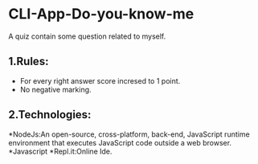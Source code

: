 # CLI-App-Do-you-know-me

A quiz contain some question related to myself. 

## 1.Rules:
   * For every right answer score incresed to 1 point.
   * No negative marking.
## 2.Technologies:
   *NodeJs:An open-source, cross-platform, back-end, JavaScript runtime environment that executes JavaScript code outside a web browser.
   *Javascript
   *Repl.it:Online Ide.
